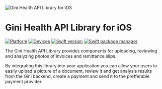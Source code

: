![Gini Health API Library for iOS](img/GiniHealth_Logo.png?raw=true)

# Gini Health API Library for iOS

[![Platform](https://img.shields.io/badge/platform-iOS-lightgrey.svg)]()
[![Devices](https://img.shields.io/badge/devices-iPhone%20%7C%20iPad-blue.svg)]()
[![Swift version](https://img.shields.io/badge/swift-5.0-orange.svg)]()
[![Swift package manager](https://img.shields.io/badge/Swift_Package_Manager-compatible-orange?style=flat-square)]()


The Gini Health API Library provides components for uploading, reviewing and analyzing photos of invoices and remittance slips.

By integrating this library into your application you can allow your users to easily upload a picture of a document, review it and get analysis results from the Gini backend, create a payment and send it to the prefferable payment provider.
